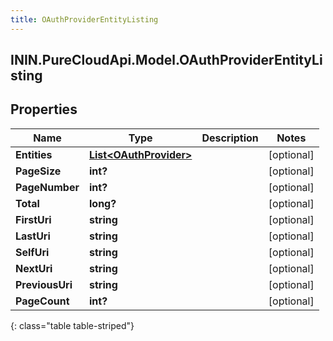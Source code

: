 ```yaml
---
title: OAuthProviderEntityListing
---
```

## ININ.PureCloudApi.Model.OAuthProviderEntityListing

## Properties

|Name | Type | Description | Notes|
|------------ | ------------- | ------------- | -------------|
| **Entities** | [**List&lt;OAuthProvider&gt;**](OAuthProvider.html) |  | [optional] |
| **PageSize** | **int?** |  | [optional] |
| **PageNumber** | **int?** |  | [optional] |
| **Total** | **long?** |  | [optional] |
| **FirstUri** | **string** |  | [optional] |
| **LastUri** | **string** |  | [optional] |
| **SelfUri** | **string** |  | [optional] |
| **NextUri** | **string** |  | [optional] |
| **PreviousUri** | **string** |  | [optional] |
| **PageCount** | **int?** |  | [optional] |
{: class="table table-striped"}


